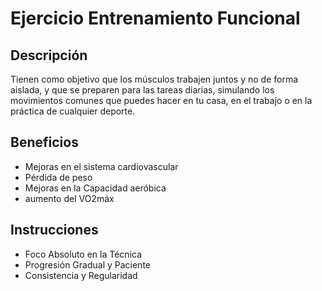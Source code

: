 # Ejercicio Entrenamiento Funcional

## Descripción
Tienen como objetivo que los músculos trabajen juntos y no de forma aislada, y que se preparen para las tareas diarias, simulando los movimientos comunes que puedes hacer en tu casa, en el trabajo o en la práctica de cualquier deporte.

## Beneficios
- Mejoras en el sistema cardiovascular
- Pérdida de peso
- Mejoras en la Capacidad aeróbica
- aumento del VO2máx

## Instrucciones
- Foco Absoluto en la Técnica
- Progresión Gradual y Paciente
- Consistencia y Regularidad